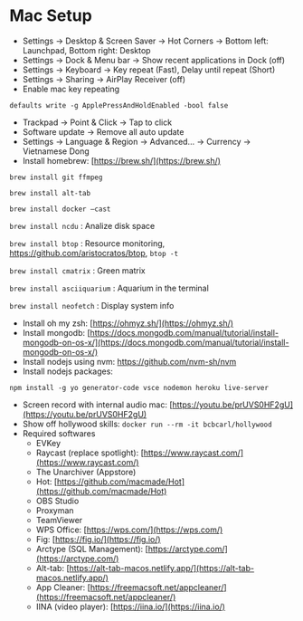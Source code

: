 # Mac Setup

- Settings → Desktop & Screen Saver → Hot Corners → Bottom left: Launchpad, Bottom right: Desktop
- Settings → Dock & Menu bar → Show recent applications in Dock (off)
- Settings → Keyboard → Key repeat (Fast), Delay until repeat (Short)
- Settings → Sharing → AirPlay Receiver (off)
- Enable mac key repeating

`defaults write -g ApplePressAndHoldEnabled -bool false`

- Trackpad → Point & Click → Tap to click
- Software update → Remove all auto update
- Settings → Language & Region → Advanced… → Currency → Vietnamese Dong
- Install homebrew: [https://brew.sh/](https://brew.sh/)

`brew install git ffmpeg`

`brew install alt-tab`

`brew install docker —cast`

`brew install ncdu` : Analize disk space

`brew install btop` : Resource monitoring, https://github.com/aristocratos/btop, `btop -t`

`brew install cmatrix` : Green matrix

`brew install asciiquarium` : Aquarium in the terminal

`brew install neofetch` : Display system info

- Install oh my zsh: [https://ohmyz.sh/](https://ohmyz.sh/)
- Install mongodb: [https://docs.mongodb.com/manual/tutorial/install-mongodb-on-os-x/](https://docs.mongodb.com/manual/tutorial/install-mongodb-on-os-x/)
- Install nodejs using nvm: https://github.com/nvm-sh/nvm
- Install nodejs packages:

`npm install -g yo generator-code vsce nodemon heroku live-server`

- Screen record with internal audio mac: [https://youtu.be/prUVS0HF2gU](https://youtu.be/prUVS0HF2gU)
- Show off hollywood skills: `docker run --rm -it bcbcarl/hollywood`
- Required softwares
    - EVKey
    - Raycast (replace spotlight): [https://www.raycast.com/](https://www.raycast.com/)
    - The Unarchiver (Appstore)
    - Hot: [https://github.com/macmade/Hot](https://github.com/macmade/Hot)
    - OBS Studio
    - Proxyman
    - TeamViewer
    - WPS Office: [https://wps.com/](https://wps.com/)
    - Fig: [https://fig.io/](https://fig.io/)
    - Arctype (SQL Management): [https://arctype.com/](https://arctype.com/)
    - Alt-tab: [https://alt-tab-macos.netlify.app/](https://alt-tab-macos.netlify.app/)
    - App Cleaner: [https://freemacsoft.net/appcleaner/](https://freemacsoft.net/appcleaner/)
    - IINA (video player): [https://iina.io/](https://iina.io/)
